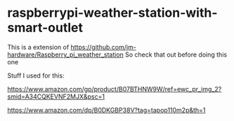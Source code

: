 # raspberrypi-weather-station-with-smart-outlet

This is a extension of https://github.com/jm-hardware/Raspberry_pi_weather_station
So check that out before doing this one

Stuff I used for this:

https://www.amazon.com/gp/product/B07BTHNW9W/ref=ewc_pr_img_2?smid=A34CQKEVNF2MJX&psc=1

https://www.amazon.com/dp/B0DKGBP38V?tag=tapop110m2p&th=1
